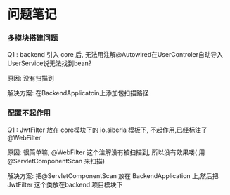 # 问题笔记

### 多模块搭建问题

Q1 : backend 引入 core 后, 无法用注解@Autowired在UserControler自动导入UserService说无法找到bean?

原因: 没有扫描到

解决方案: 在BackendApplicatoin上添加包扫描路径

### 配置不起作用

Q1 : JwtFilter 放在 core模块下的 io.siberia 模板下, 不起作用,已经标注了@WebFilter

原因: 很简单嘛, @WebFilter 这个注解没有被扫描到, 所以没有效果喽( 用 @ServletComponentScan 来扫描)

解决方案: 把@ServletComponentScan 放在 BackendApplication 上,然后把 JwtFilter 这个类放在backend 项目模块下